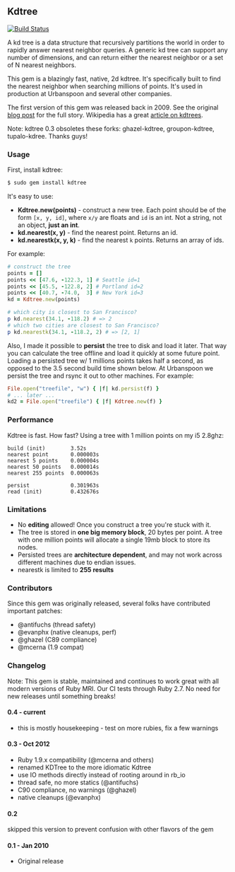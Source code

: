 ## Kdtree

[![Build Status](https://github.com/gurgeous/kdtree/workflows/ci/badge.svg?branch=master)](https://github.com/gurgeous/kdtree/actions)

A kd tree is a data structure that recursively partitions the world in order to rapidly answer nearest neighbor queries. A generic kd tree can support any number of dimensions, and can return either the nearest neighbor or a set of N nearest neighbors.

This gem is a blazingly fast, native, 2d kdtree. It's specifically built to find the nearest neighbor when searching millions of points. It's used in production at Urbanspoon and several other companies.

The first version of this gem was released back in 2009. See the original [blog post](http://gurge.com/2009/10/22/ruby-nearest-neighbor-fast-kdtree-gem/) for the full story. Wikipedia has a great [article on kdtrees](http://en.wikipedia.org/wiki/K-d_tree).

Note: kdtree 0.3 obsoletes these forks: ghazel-kdtree, groupon-kdtree, tupalo-kdree. Thanks guys!

### Usage

First, install kdtree:

```sh
$ sudo gem install kdtree
```

It's easy to use:

- **Kdtree.new(points)** - construct a new tree. Each point should be of the form `[x, y, id]`, where `x/y` are floats and `id` is an int. Not a string, not an object, **just an int**.
- **kd.nearest(x, y)** - find the nearest point. Returns an id.
- **kd.nearestk(x, y, k)** - find the nearest `k` points. Returns an array of ids.

For example:

```ruby
# construct the tree
points = []
points << [47.6, -122.3, 1] # Seattle id=1
points << [45.5, -122.8, 2] # Portland id=2
points << [40.7, -74.0,  3] # New York id=3
kd = Kdtree.new(points)

# which city is closest to San Francisco?
p kd.nearest(34.1, -118.2) # => 2
# which two cities are closest to San Francisco?
p kd.nearestk(34.1, -118.2, 2) # => [2, 1]
```

Also, I made it possible to **persist** the tree to disk and load it later. That way you can calculate the tree offline and load it quickly at some future point. Loading a persisted tree w/ 1 millions points takes half a second, as opposed to the 3.5 second build time shown below. At Urbanspoon we persist the tree and rsync it out to other machines. For example:

```ruby
File.open("treefile", "w") { |f| kd.persist(f) }
# ... later ...
kd2 = File.open("treefile") { |f| Kdtree.new(f) }
```

### Performance

Kdtree is fast. How fast? Using a tree with 1 million points on my i5 2.8ghz:

```
build (init)        3.52s
nearest point       0.000003s
nearest 5 points    0.000004s
nearest 50 points   0.000014s
nearest 255 points  0.000063s

persist             0.301963s
read (init)         0.432676s
```

### Limitations

- No **editing** allowed! Once you construct a tree you're stuck with it.
- The tree is stored in **one big memory block**, 20 bytes per point. A tree with one million points will allocate a single 19mb block to store its nodes.
- Persisted trees are **architecture dependent**, and may not work across different machines due to endian issues.
- nearestk is limited to **255 results**

### Contributors

Since this gem was originally released, several folks have contributed important patches:

- @antifuchs (thread safety)
- @evanphx (native cleanups, perf)
- @ghazel (C89 compliance)
- @mcerna (1.9 compat)

### Changelog

Note: This gem is stable, maintained and continues to work great with all modern versions of Ruby MRI. Our CI tests through Ruby 2.7. No need for new releases until something breaks!

#### 0.4 - current

- this is mostly housekeeping - test on more rubies, fix a few warnings

#### 0.3 - Oct 2012

- Ruby 1.9.x compatibility (@mcerna and others)
- renamed KDTree to the more idiomatic Kdtree
- use IO methods directly instead of rooting around in rb_io
- thread safe, no more statics (@antifuchs)
- C90 compliance, no warnings (@ghazel)
- native cleanups (@evanphx)

#### 0.2

skipped this version to prevent confusion with other flavors of the gem

#### 0.1 - Jan 2010

- Original release
